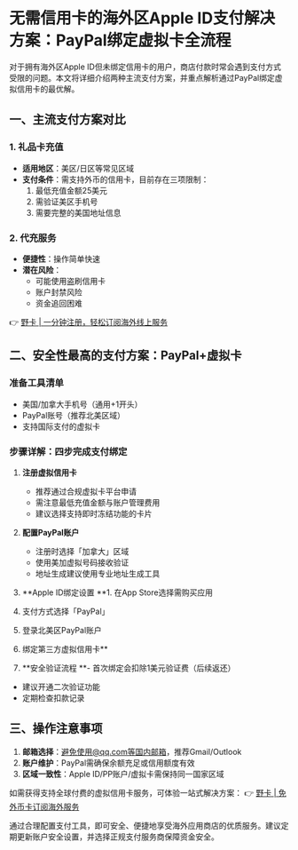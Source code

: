 # 无需信用卡的海外区Apple ID支付解决方案：PayPal绑定虚拟卡全流程

对于拥有海外区Apple ID但未绑定信用卡的用户，商店付款时常会遇到支付方式受限的问题。本文将详细介绍两种主流支付方案，并重点解析通过PayPal绑定虚拟信用卡的最优解。

## 一、主流支付方案对比

### 1. 礼品卡充值
- **适用地区**：美区/日区等常见区域  
- **支付条件**：需支持外币的信用卡，目前存在三项限制：
  1. 最低充值金额25美元
  2. 需验证美区手机号
  3. 需要完整的美国地址信息

### 2. 代充服务
- **便捷性**：操作简单快速  
- **潜在风险**：
  - 可能使用盗刷信用卡
  - 账户封禁风险
  - 资金追回困难

👉 [野卡 | 一分钟注册，轻松订阅海外线上服务](https://bbtdd.com/yeka)

## 二、安全性最高的支付方案：PayPal+虚拟卡

### 准备工具清单
- 美国/加拿大手机号（通用+1开头）
- PayPal账号（推荐北美区域）
- 支持国际支付的虚拟卡

### 步骤详解：四步完成支付绑定
1. **注册虚拟信用卡**
   - 推荐通过合规虚拟卡平台申请
   - 需注意最低充值金额与账户管理费用
   - 建议选择支持即时冻结功能的卡片

2. **配置PayPal账户**
   - 注册时选择「加拿大」区域
   - 使用美加虚拟号码接收验证
   - 地址生成建议使用专业地址生成工具

3. **Apple ID绑定设置
**1. 在App Store选择需购买应用  
2. 支付方式选择「PayPal」  
3. 登录北美区PayPal账户  
4. 绑定第三方虚拟信用卡**

4. **安全验证流程
**- 首次绑定会扣除1美元验证费（后续返还）  
- 建议开通二次验证功能  
- 定期检查扣款记录

## 三、操作注意事项
1. **邮箱选择**：避免使用@qq.com等国内邮箱，推荐Gmail/Outlook  
2. **账户维护**：PayPal需确保余额充足或信用额度有效  
3. **区域一致性**：Apple ID/PP账户/虚拟卡需保持同一国家区域

如需获得支持全球付费的虚拟信用卡服务，可体验一站式解决方案：
👉 [野卡 | 免外币卡订阅海外服务](https://bbtdd.com/yeka)

通过合理配置支付工具，即可安全、便捷地享受海外应用商店的优质服务。建议定期更新账户安全设置，并选择正规支付服务商保障资金安全。